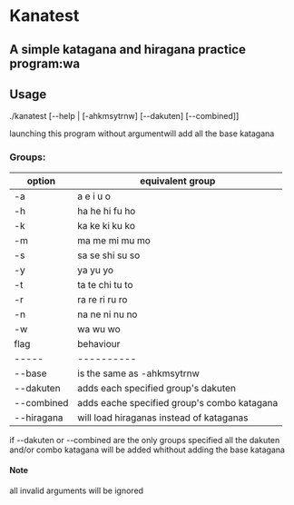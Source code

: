 # Kanatest
## A simple katagana and hiragana practice program:wa

## Usage
./kanatest [--help | [-ahkmsytrnw] [--dakuten] [--combined]]

launching this program without argumentwill add all the base katagana

### Groups:
option | equivalent group
-------|-----------------
-a | a e i u o
-h | ha he hi fu ho
-k | ka ke ki ku ko
-m | ma me mi mu mo
-s | sa se shi su so
-y | ya yu yo
-t | ta te chi tu to
-r | ra re ri ru ro
-n | na ne ni nu no
-w | wa wu wo
flag | behaviour
-----|----------
--base | is the same as -ahkmsytrnw
--dakuten | adds each specified group's dakuten
--combined | adds eache specified group's combo katagana
--hiragana | will load hiraganas instead of kataganas

if --dakuten or --combined are the only
groups specified all the dakuten and/or combo
katagana will be added whithout adding the base katagana
#### Note
all invalid arguments will be ignored
